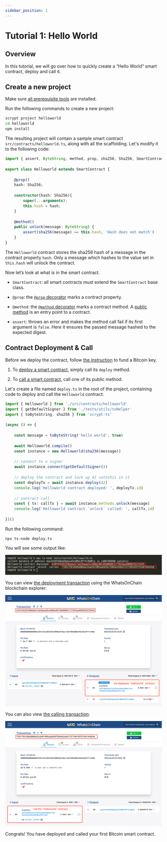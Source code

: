```yaml
---
sidebar_position: 1
---
```


# Tutorial 1: Hello World


## Overview
In this tutorial, we will go over how to quickly create a “Hello World” smart contract, deploy and call it.

## Create a new project

Make sure [all prerequisite tools](../installation) are installed.

Run the following commands to create a new project:

```sh
scrypt project helloworld
cd helloworld
npm install
```

The resulting project will contain a sample smart contract `src/contracts/helloworld.ts`, along with all the scaffolding. Let's modify it to the following code:


```ts
import { assert, ByteString, method, prop, sha256, Sha256, SmartContract } from 'scrypt-ts'

export class Helloworld extends SmartContract {

    @prop()
    hash: Sha256;

    constructor(hash: Sha256){
        super(...arguments);
        this.hash = hash;
    }

    @method()
    public unlock(message: ByteString) {
        assert(sha256(message) == this.hash, 'Hash does not match')
    }
}
```

The `Helloworld` contract stores the sha256 hash of a message in the contract property `hash`. Only a message which hashes to the value set in `this.hash` will unlock the contract.

Now let’s look at what is in the smart contract.


- `SmartContract`: all smart contracts must extend the `SmartContract` base class.

- `@prop`:  the [`@prop` decorator](../how-to-write-a-contract/how-to-write-a-contract.md#properties) marks a contract property.

- `@method`: the [`@method` decorator](../how-to-write-a-contract/how-to-write-a-contract.md#method-decorator) marks a contract method. A [public method](../how-to-write-a-contract/#public-methods) is an entry point to a contract.

- `assert`: throws an error and makes the method call fail if its first argument is `false`. Here it ensures the passed message hashed to the expected digest.


## Contract Deployment & Call

Before we deploy the contract, follow [the instruction](../how-to-deploy-and-call-a-contract/faucet) to fund a Bitcoin key.

1. To [deploy a smart contract](../how-to-deploy-and-call-a-contract/how-to-deploy-and-call-a-contract.md#contract-deployment), simply call its `deploy` method.

2. To [call a smart contract](../how-to-deploy-and-call-a-contract/how-to-deploy-and-call-a-contract.md#contract-call), call one of its public method.

Let's create a file named `deploy.ts` in the root of the project, containing code to deploy and call the `Helloworld` contract:

```ts
import { Helloworld } from './src/contracts/helloworld'
import { getDefaultSigner } from './tests/utils/txHelper'
import { toByteString, sha256 } from 'scrypt-ts'

(async () => {

    const message = toByteString('hello world', true)

    await Helloworld.compile()
    const instance = new Helloworld(sha256(message))

    // connect to a signer
    await instance.connect(getDefaultSigner())

    // deploy the contract and lock up 42 satoshis in it
    const deployTx = await instance.deploy(42)
    console.log('Helloworld contract deployed: ', deployTx.id)

    // contract call
    const { tx: callTx } = await instance.methods.unlock(message)
    console.log('Helloworld contract `unlock` called: ', callTx.id)

})()
```

Run the following command:
```
npx ts-node deploy.ts
```
You will see some output like:

![](../../static/img/hello-world-deploy-and-call-output.png)


You can view [the deployment transaction](https://test.whatsonchain.com/tx/b10744292358eda2cfae3baae5cd486e30136b086011f7953aed9098f62f4245) using the WhatsOnChain blockchain explorer:

![](../../static/img/hello-world-contract-deploy-tx.png)


You can also view [the calling transaction](https://test.whatsonchain.com/tx/f28175616b6dd0ebe2aad41505aabb5bf2864e2e6d1157168183f51b6194d3e6):

![](../../static/img/hello-world-contract-call-tx.png)

Congrats! You have deployed and called your first Bitcoin smart contract.









